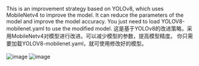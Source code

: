 This is an improvement strategy based on YOLOv8, which uses MobileNetv4 to improve the model. It can reduce the parameters of the model and improve the model accuracy.
You just need to load YOLOV8-mobilenet.yaml to use the modified model.
这是基于YOLOv8的改进策略，采用MobileNetv4对模型进行改进。可以减少模型的参数，提高模型精度。
你只需要加载YOLOV8-mobilenet.yaml，就可使用修改好的模型。
<br><br>
![image](https://github.com/user-attachments/assets/dac8cc44-1c6a-4ea4-a200-e75479e9aea7)
![image](https://github.com/user-attachments/assets/4ed428ba-e9c0-43da-9fb2-9f0f3f836f4a)
